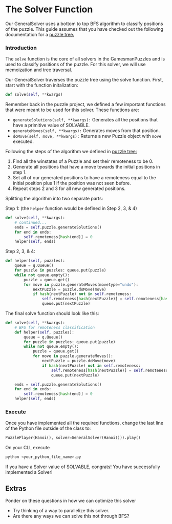 # The Solver Function

Our GeneralSolver uses a bottom to top BFS algorithm to classify positions of the puzzle. This guide assumes that you have checked out the following documentation for a [puzzle tree.](https://nyc.cs.berkeley.edu/wiki/Puzzle_tree)

### Introduction
The `solve` function is the core of all solvers in the GamesmanPuzzles and is used to classify positions of the puzzle. For this solver, we will use memoization and tree traversal.

Our GeneralSolver traverses the puzzle tree using the solve function. First, start with the function initalization:
```python
def solve(self, **kwargs)
```

Remember back in the puzzle project, we defined a few important functions that were meant to be used for this solver. These functions are:
- ```generateSolutions(self, **kwargs):``` Generates all the positions that have a primitive value of SOLVABLE.
- ```generateMoves(self, **kwargs):``` Generates moves from that position.
- ```doMove(self, move, **kwargs):``` Returns a new Puzzle object with ```move``` executed. 

Following the steps of the algorithm we defined in [puzzle tree:](https://nyc.cs.berkeley.edu/wiki/Puzzle_tree)

1. Find all the winstates of a Puzzle and set their remoteness to be 0.
2. Generate all positions that have a move towards the initial positions in step 1.
3. Set all of our generated positions to have a remoteness equal to the initial position plus 1 if the position was not seen before.
4. Repeat steps 2 and 3 for all new generated positions.

Splitting the algorithm into two separate parts:

Step 1: (the ```helper``` function would be defined in Step 2, 3, & 4)
```python
def solve(self, **kwargs):
    # continued...
    ends = self.puzzle.generateSolutions()
    for end in ends: 
        self.remoteness[hash(end)] = 0
    helper(self, ends)
```

Step 2, 3, & 4: 
```python
def helper(self, puzzles):
    queue = q.Queue()
    for puzzle in puzzles: queue.put(puzzle)
    while not queue.empty():
        puzzle = queue.get()
        for move in puzzle.generateMoves(movetype="undo"):
            nextPuzzle = puzzle.doMove(move)
            if hash(nextPuzzle) not in self.remoteness:
                self.remoteness[hash(nextPuzzle)] = self.remoteness[hash(puzzle)] + 1
                queue.put(nextPuzzle)
```

The final solve function should look like this:
```python
def solve(self, **kwargs):
    # BFS for remoteness classification
    def helper(self, puzzles):
        queue = q.Queue()
        for puzzle in puzzles: queue.put(puzzle)
        while not queue.empty():
            puzzle = queue.get()
            for move in puzzle.generateMoves():
                nextPuzzle = puzzle.doMove(move)
                if hash(nextPuzzle) not in self.remoteness:
                    self.remoteness[hash(nextPuzzle)] = self.remoteness[hash(puzzle)] + 1
                    queue.put(nextPuzzle)

    ends = self.puzzle.generateSolutions()
    for end in ends: 
        self.remoteness[hash(end)] = 0
    helper(self, ends)
```

### Execute
Once you have implemented all the required functions, change the last line of the Python file outside of the class to:
```python
PuzzlePlayer(Hanoi(), solver=GeneralSolver(Hanoi())).play()
```
On your CLI, execute
```bash
python <your_python_file_name>.py
```
If you have a Solver value of SOLVABLE, congrats! You have successfully implemented a Solver!

## Extras
Ponder on these questions in how we can optimize this solver
- Try thinking of a way to parallelize this solver.
- Are there any ways we can solve this not through BFS?
